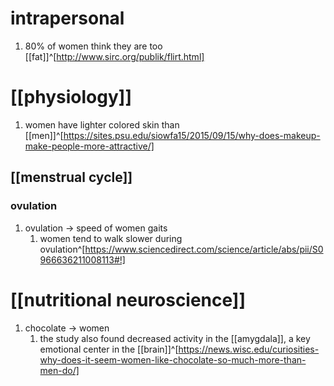 # intrapersonal
1. 80% of women think they are too [[fat]]^[http://www.sirc.org/publik/flirt.html]

# [[physiology]]
1. women have lighter colored skin than [[men]]^[https://sites.psu.edu/siowfa15/2015/09/15/why-does-makeup-make-people-more-attractive/]

## [[menstrual cycle]]
### ovulation
1. ovulation → speed of women gaits
	1. women tend to walk slower during ovulation^[https://www.sciencedirect.com/science/article/abs/pii/S0966636211008113#!]

# [[nutritional neuroscience]]
1. chocolate → women
	1. the study also found decreased activity in the [[amygdala]], a key emotional center in the [[brain]]^[https://news.wisc.edu/curiosities-why-does-it-seem-women-like-chocolate-so-much-more-than-men-do/]